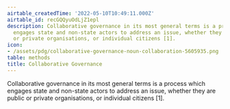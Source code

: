 ```yaml
---
airtable_createdTime: '2022-05-10T10:49:11.000Z'
airtable_id: recGQQyuOdLjZ1epl
description: Collaborative governance in its most general terms is a process which
  engages state and non-state actors to address an issue, whether they are public
  or private organisations, or individual citizens [1].
icon:
- /assets/pdg/collaborative-governance-noun-collaboration-5605935.png
table: methods
title: Collaborative Governance
---
```


Collaborative governance in its most general terms is a process which engages state and non-state actors to address an issue, whether they are public or private organisations, or individual citizens [1].